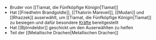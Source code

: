 + Bruder von  [[Tiamat, die Fünfköpfige Königin|Tiamat]]
+ Hat [[Friedhelm Brandgoldle]], [[Thalorin Mareveil]], [[Mudan]] und [[Rhazzek]] auserwählt, um [[Tiamat, die Fünfköpfige Königin|Tiamat]] zu besiegen und dafür besondere [Kräfte](https://abacussyndicate.wiki/dn-d/zeitalter-der-drachen/bahometh-skilltree/) bereitgestellt 
+ Hat [[Björndeldor]] geschickt um den Auserwählten zu helfen
+ Teil der [[Metallische Drachen|Metallischen Drachen]]
